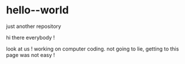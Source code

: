 # hello--world
just another repository

hi there everybody !

look at us ! working on computer coding.
not going to lie, getting to this page was not easy ! 
